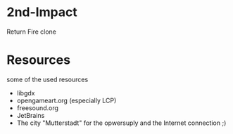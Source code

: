# 2nd-Impact
Return Fire clone

# Resources
some of the used resources
* libgdx
* opengameart.org (especially LCP)
* freesound.org
* JetBrains
* The city "Mutterstadt" for the opwersuply and the Internet connection ;)
